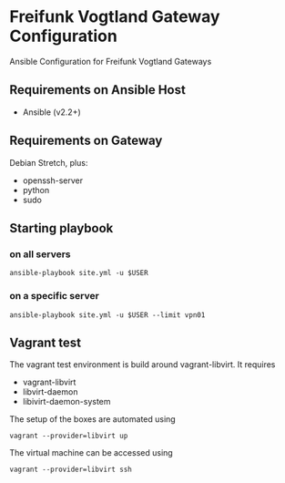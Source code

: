 Freifunk Vogtland Gateway Configuration
=======================================

Ansible Configuration for Freifunk Vogtland Gateways

## Requirements on Ansible Host

* Ansible (v2.2+)

## Requirements on Gateway

Debian Stretch, plus:

* openssh-server
* python
* sudo

## Starting playbook

### on all servers

    ansible-playbook site.yml -u $USER

### on a specific server

    ansible-playbook site.yml -u $USER --limit vpn01

## Vagrant test

The vagrant test environment is build around vagrant-libvirt. It requires

* vagrant-libvirt
* libvirt-daemon
* libivirt-daemon-system

The setup of the boxes are automated using

    vagrant --provider=libvirt up

The virtual machine can be accessed using

    vagrant --provider=libvirt ssh
